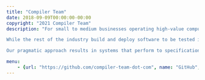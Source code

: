 ```yaml
---
title: "Compiler Team"
date: 2018-09-09T00:00:00-00:00
copyright: "2021 Compiler Team"
description: "For small to medium businesses operating high-value computing systems, which need to iterate fast but cannot afford to introduce bugs, we are experts in allowing software solutions that are correct by construction.

While the rest of the industry build and deploy software to be tested in the field, we apply state-of-the-art research on programming languages and compilers to allow bug-free software.

Our pragmatic approach results in systems that perform to specifications and can be deployed in high-risk environments."

menu:
    - {url: "https://github.com/compiler-team-dot-com", name: "GitHub", target: "_blank"}
---
```

